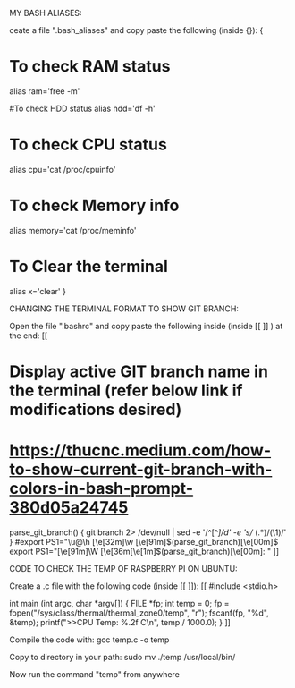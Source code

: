MY BASH ALIASES:

ceate a file ".bash_aliases" and copy paste the following (inside {}):
{
# To check RAM status
alias ram='free -m'

#To check HDD status
alias hdd='df -h'

# To check CPU status
alias cpu='cat /proc/cpuinfo'

# To check Memory info
alias memory='cat /proc/meminfo'

# To Clear the terminal
alias x='clear'
}


CHANGING THE TERMINAL FORMAT TO SHOW GIT BRANCH:

Open the file ".bashrc" and copy paste the following inside (inside [[ ]] ) at the end:
[[
# Display active GIT branch name in the terminal (refer below link if modifications desired)
# https://thucnc.medium.com/how-to-show-current-git-branch-with-colors-in-bash-prompt-380d05a24745
parse_git_branch() {
     git branch 2> /dev/null | sed -e '/^[^*]/d' -e 's/* \(.*\)/(\1)/'
}
#export PS1="\u@\h \[\e[32m\]\w \[\e[91m\]\$(parse_git_branch)\[\e[00m\]$
export PS1="\[\e[91m\]\W \[\e[36m\[\e[1m\]\$(parse_git_branch)\[\e[00m\]: "
]]


CODE TO CHECK THE TEMP OF RASPBERRY PI ON UBUNTU:

Create a .c file with the following code (inside [[ ]]):
[[
#include <stdio.h>

int main (int argc, char *argv[])
{
FILE *fp;
int temp = 0;
fp = fopen("/sys/class/thermal/thermal_zone0/temp", "r");
fscanf(fp, "%d", &temp);
printf(">>CPU Temp: %.2f C\n", temp / 1000.0);
}
]]

Compile the code with:
gcc temp.c -o temp

Copy to directory in your path:
sudo mv ./temp /usr/local/bin/

Now run the command "temp" from anywhere 
